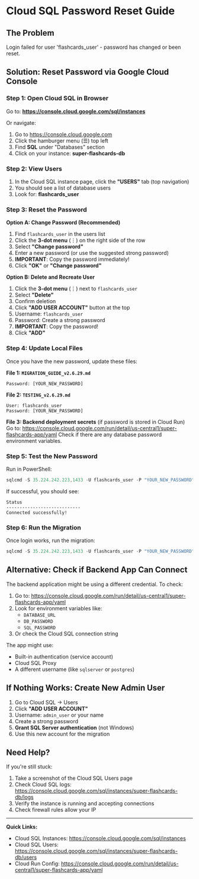 # Cloud SQL Password Reset Guide

## The Problem
Login failed for user 'flashcards_user' - password has changed or been reset.

## Solution: Reset Password via Google Cloud Console

### Step 1: Open Cloud SQL in Browser

Go to: **https://console.cloud.google.com/sql/instances**

Or navigate:
1. Go to https://console.cloud.google.com
2. Click the hamburger menu (☰) top left
3. Find **SQL** under "Databases" section
4. Click on your instance: **super-flashcards-db**

### Step 2: View Users

1. In the Cloud SQL instance page, click the **"USERS"** tab (top navigation)
2. You should see a list of database users
3. Look for: **flashcards_user**

### Step 3: Reset the Password

**Option A: Change Password (Recommended)**
1. Find `flashcards_user` in the users list
2. Click the **3-dot menu** (⋮) on the right side of the row
3. Select **"Change password"**
4. Enter a new password (or use the suggested strong password)
5. **IMPORTANT**: Copy the password immediately!
6. Click **"OK"** or **"Change password"**

**Option B: Delete and Recreate User**
1. Click the **3-dot menu** (⋮) next to `flashcards_user`
2. Select **"Delete"**
3. Confirm deletion
4. Click **"ADD USER ACCOUNT"** button at the top
5. Username: `flashcards_user`
6. Password: Create a strong password
7. **IMPORTANT**: Copy the password!
8. Click **"ADD"**

### Step 4: Update Local Files

Once you have the new password, update these files:

**File 1: `MIGRATION_GUIDE_v2.6.29.md`**
```
Password: [YOUR_NEW_PASSWORD]
```

**File 2: `TESTING_v2.6.29.md`**
```
User: flashcards_user
Password: [YOUR_NEW_PASSWORD]
```

**File 3: Backend deployment secrets** (if password is stored in Cloud Run)
Go to: https://console.cloud.google.com/run/detail/us-central1/super-flashcards-app/yaml
Check if there are any database password environment variables.

### Step 5: Test the New Password

Run in PowerShell:
```powershell
sqlcmd -S 35.224.242.223,1433 -U flashcards_user -P "YOUR_NEW_PASSWORD" -d LanguageLearning -Q "SELECT 'Connected successfully!' AS Status"
```

If successful, you should see:
```
Status
----------------------------
Connected successfully!
```

### Step 6: Run the Migration

Once login works, run the migration:
```powershell
sqlcmd -S 35.224.242.223,1433 -U flashcards_user -P "YOUR_NEW_PASSWORD" -d LanguageLearning -i backend/migrations/create_api_debug_logs_table.sql
```

## Alternative: Check if Backend App Can Connect

The backend application might be using a different credential. To check:

1. Go to: https://console.cloud.google.com/run/detail/us-central1/super-flashcards-app/yaml
2. Look for environment variables like:
   - `DATABASE_URL`
   - `DB_PASSWORD`
   - `SQL_PASSWORD`
3. Or check the Cloud SQL connection string

The app might use:
- Built-in authentication (service account)
- Cloud SQL Proxy
- A different username (like `sqlserver` or `postgres`)

## If Nothing Works: Create New Admin User

1. Go to Cloud SQL → Users
2. Click **"ADD USER ACCOUNT"**
3. Username: `admin_user` or your name
4. Create a strong password
5. **Grant SQL Server authentication** (not Windows)
6. Use this new account for the migration

## Need Help?

If you're still stuck:
1. Take a screenshot of the Cloud SQL Users page
2. Check Cloud SQL logs: https://console.cloud.google.com/sql/instances/super-flashcards-db/logs
3. Verify the instance is running and accepting connections
4. Check firewall rules allow your IP

---

**Quick Links:**
- Cloud SQL Instances: https://console.cloud.google.com/sql/instances
- Cloud SQL Users: https://console.cloud.google.com/sql/instances/super-flashcards-db/users
- Cloud Run Config: https://console.cloud.google.com/run/detail/us-central1/super-flashcards-app/yaml
